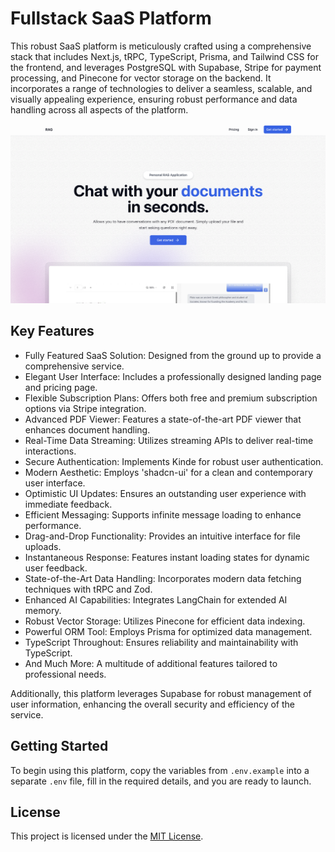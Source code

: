 # Fullstack SaaS Platform

This robust SaaS platform is meticulously crafted using a comprehensive stack that includes Next.js, tRPC, TypeScript, Prisma, and Tailwind CSS for the frontend, and leverages PostgreSQL with Supabase, Stripe for payment processing, and Pinecone for vector storage on the backend. It incorporates a range of technologies to deliver a seamless, scalable, and visually appealing experience, ensuring robust performance and data handling across all aspects of the platform.


![Project Image](/public/home.jpg)


## Key Features

- Fully Featured SaaS Solution: Designed from the ground up to provide a comprehensive service.
- Elegant User Interface: Includes a professionally designed landing page and pricing page.
- Flexible Subscription Plans: Offers both free and premium subscription options via Stripe integration.
- Advanced PDF Viewer: Features a state-of-the-art PDF viewer that enhances document handling.
- Real-Time Data Streaming: Utilizes streaming APIs to deliver real-time interactions.
- Secure Authentication: Implements Kinde for robust user authentication.
- Modern Aesthetic: Employs 'shadcn-ui' for a clean and contemporary user interface.
- Optimistic UI Updates: Ensures an outstanding user experience with immediate feedback.
- Efficient Messaging: Supports infinite message loading to enhance performance.
- Drag-and-Drop Functionality: Provides an intuitive interface for file uploads.
- Instantaneous Response: Features instant loading states for dynamic user feedback.
- State-of-the-Art Data Handling: Incorporates modern data fetching techniques with tRPC and Zod.
- Enhanced AI Capabilities: Integrates LangChain for extended AI memory.
- Robust Vector Storage: Utilizes Pinecone for efficient data indexing.
- Powerful ORM Tool: Employs Prisma for optimized data management.
- TypeScript Throughout: Ensures reliability and maintainability with TypeScript.
- And Much More: A multitude of additional features tailored to professional needs.

Additionally, this platform leverages Supabase for robust management of user information, enhancing the overall security and efficiency of the service.

## Getting Started

To begin using this platform, copy the variables from `.env.example` into a separate `.env` file, fill in the required details, and you are ready to launch.

## License

This project is licensed under the [MIT License](https://choosealicense.com/licenses/mit/).
